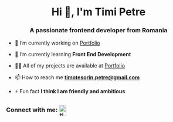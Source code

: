 <h1 align="center">Hi 👋, I'm Timi Petre</h1>
<h3 align="center">A passionate frontend developer from Romania</h3>


- 🔭 I’m currently working on [Portfolio](https://timipetre.netlify.app/)

- 🌱 I’m currently learning **Front End Development**

- 👨‍💻 All of my projects are available at [Portfolio](https://timipetre.netlify.app/)

- 📫 How to reach me **timotesorin.petre@gmail.com**

- ⚡ Fun fact **I think I am friendly and ambitious**

<h3 align="left">Connect with me: <a href="https://www.linkedin.com/in/timotei-sorin-petre/" target="_blank"><img align="center" src="https://raw.githubusercontent.com/rahuldkjain/github-profile-readme-generator/master/src/images/icons/Social/linked-in-alt.svg" alt="timotei sorin petre" height="30" width="20" /></a></h3>

<!---
timi-petre/timi-petre is a ✨ special ✨ repository because its `README.md` (this file) appears on your GitHub profile.
You can click the Preview link to take a look at your changes.
--->
